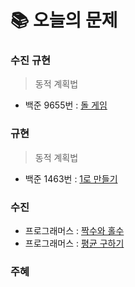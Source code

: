  # 📚 오늘의 문제
 
### 수진 규현
> 동적 계획법
- 백준 9655번 : [돌 게임](https://www.acmicpc.net/problem/9655)

### 규현
> 동적 계획법
- 백준 1463번 : [1로 만들기](https://www.acmicpc.net/problem/1463)
### 수진
- 프로그래머스 : [짝수와 홀수](https://school.programmers.co.kr/learn/courses/30/lessons/12937) 
- 프로그래머스 : [평균 구하기](https://school.programmers.co.kr/learn/courses/30/lessons/12944)
### 주혜

